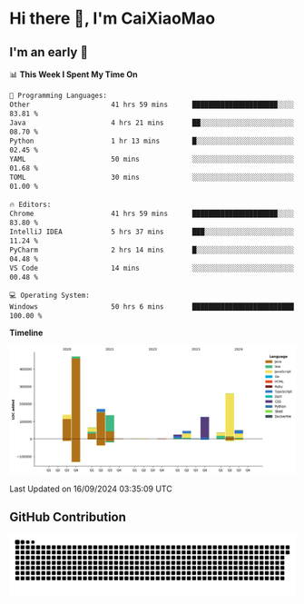 # Hi there 👋, I'm CaiXiaoMao

## I'm an early 🐤
<!--START_SECTION:waka-->
📊 **This Week I Spent My Time On** 

```text
💬 Programming Languages: 
Other                    41 hrs 59 mins      █████████████████████░░░░   83.81 % 
Java                     4 hrs 21 mins       ██░░░░░░░░░░░░░░░░░░░░░░░   08.70 % 
Python                   1 hr 13 mins        █░░░░░░░░░░░░░░░░░░░░░░░░   02.45 % 
YAML                     50 mins             ░░░░░░░░░░░░░░░░░░░░░░░░░   01.68 % 
TOML                     30 mins             ░░░░░░░░░░░░░░░░░░░░░░░░░   01.00 % 

🔥 Editors: 
Chrome                   41 hrs 59 mins      █████████████████████░░░░   83.80 % 
IntelliJ IDEA            5 hrs 37 mins       ███░░░░░░░░░░░░░░░░░░░░░░   11.24 % 
PyCharm                  2 hrs 14 mins       █░░░░░░░░░░░░░░░░░░░░░░░░   04.48 % 
VS Code                  14 mins             ░░░░░░░░░░░░░░░░░░░░░░░░░   00.48 % 

💻 Operating System: 
Windows                  50 hrs 6 mins       █████████████████████████   100.00 % 
```

**Timeline**

![Lines of Code chart](https://raw.githubusercontent.com/caixiaomao/caixiaomao/main/assets/bar_graph.png)


 Last Updated on 16/09/2024 03:35:09 UTC
<!--END_SECTION:waka-->

## GitHub Contribution
<picture>
  <source media="(prefers-color-scheme: dark)" srcset="/dist/snake/github-contribution-grid-snake-dark.svg" />
  <source media="(prefers-color-scheme: light)" srcset="/dist/snake/github-contribution-grid-snake.svg" />
  <img alt="github contribution grid snake animation" src="/dist/snake/github-contribution-grid-snake.svg" />
</picture>
